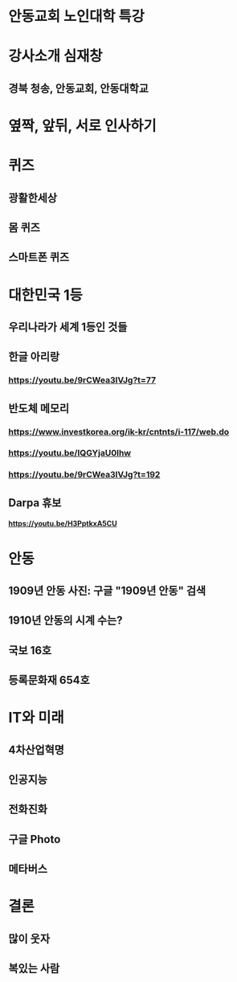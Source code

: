 # 안동교회 노인대학 특강
# 강사소개 심재창
## 경북 청송, 안동교회, 안동대학교
# 옆짝, 앞뒤, 서로 인사하기
# 퀴즈
## 광활한세상
## 몸 퀴즈
## 스마트폰 퀴즈 

# 대한민국 1등
## 우리나라가 세계 1등인 것들
## 한글 아리랑
###  https://youtu.be/9rCWea3lVJg?t=77
## 반도체 메모리 
### https://www.investkorea.org/ik-kr/cntnts/i-117/web.do
###  https://youtu.be/IQGYjaU0lhw
###  https://youtu.be/9rCWea3lVJg?t=192
## Darpa 휴보
####  https://youtu.be/H3PptkxA5CU

# 안동
## 1909년 안동 사진: 구글 "1909년 안동" 검색

## 1910년  안동의 시계 수는?
## 국보 16호
## 등록문화재 654호

# IT와 미래
## 4차산업혁명
## 인공지능
## 전화진화
## 구글 Photo
## 메타버스

# 결론
## 많이 웃자
## 복있는 사람
